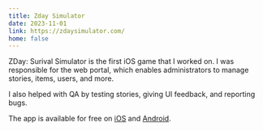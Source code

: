 ```yaml
---
title: Zday Simulator
date: 2023-11-01
link: https://zdaysimulator.com/
home: false
---
```


ZDay: Surival Simulator is the first iOS game that I worked on. I was responsible for the web portal, which enables administrators to manage stories, items, users, and more.

I also helped with QA by testing stories, giving UI feedback, and reporting bugs.

<content-img-row collapse>
  <content-img src="/images/silverpine/zday/zday-admin-1.png"></content-img>
  <content-img src="/images/silverpine/zday/zday-admin-2.png"></content-img>
  <content-img src="/images/silverpine/zday/zday-admin-3.png"></content-img>
</content-img-row>

The app is available for free on [iOS](https://apps.apple.com/us/app/zday-simulator/id6462632835) and [Android](https://play.google.com/store/apps/details?id=com.bigrivergames.zday.simulator).

<content-img-row collapse>
  <content-img src="/images/silverpine/zday/zday-ios-1.png"></content-img>
  <content-img src="/images/silverpine/zday/zday-ios-2.png"></content-img>
  <content-img src="/images/silverpine/zday/zday-ios-3.png"></content-img>
  <content-img src="/images/silverpine/zday/zday-ios-4.png"></content-img>
</content-img-row>